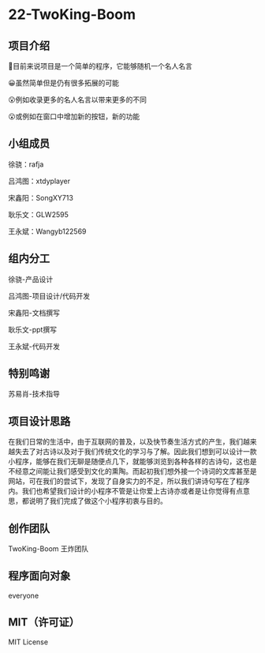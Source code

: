 # 22-TwoKing-Boom
## 项目介绍
:rofl:目前来说项目是一个简单的程序，它能够随机一个名人名言

:grinning:虽然简单但是仍有很多拓展的可能

:open_mouth:例如收录更多的名人名言以带来更多的不同

:open_mouth:或例如在窗口中增加新的按钮，新的功能

## 小组成员

徐骁：rafja

吕鸿图：xtdyplayer

宋鑫阳：SongXY713

耿乐文：GLW2595

王永斌：Wangyb122569

## 组内分工
徐骁-产品设计

吕鸿图-项目设计/代码开发

宋鑫阳-文档撰写

耿乐文-ppt撰写

王永斌-代码开发

## 特别鸣谢
苏易肖-技术指导

## 项目设计思路
在我们日常的生活中，由于互联网的普及，以及快节奏生活方式的产生，我们越来越失去了对古诗以及对于我们传统文化的学习与了解。因此我们想到可以设计一款小程序，能够在我们无聊是随便点几下，就能够浏览到各种各样的古诗句，这也是不经意之间能让我们感受到文化的熏陶。而起初我们想外接一个诗词的文库甚至是网站，可在我们的尝试下，发现了自身实力的不足，所以我们讲诗句写在了程序内。我们也希望我们设计的小程序不管是让你爱上古诗亦或者是让你觉得有点意思，都说明了我们完成了做这个小程序初衷与目的。

## 创作团队
TwoKing-Boom
王炸团队

## 程序面向对象
everyone

## MIT（许可证）
MIT License

